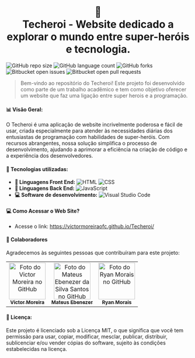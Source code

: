 <h1 align="center">
  🥊<br>Techeroi - Website dedicado a explorar o mundo entre super-heróis e tecnologia.
</h1>

![GitHub repo size](https://img.shields.io/github/repo-size/victormoreiraofc/techeroi?style=for-the-badge)
![GitHub language count](https://img.shields.io/github/languages/count/victormoreiraofc/techeroi?style=for-the-badge)
![GitHub forks](https://img.shields.io/github/forks/victormoreiraofc/techeroi?style=for-the-badge)
![Bitbucket open issues](https://img.shields.io/bitbucket/issues/victormoreiraofc/techeroi?style=for-the-badge)
![Bitbucket open pull requests](https://img.shields.io/bitbucket/pr-raw/victormoreiraofc/techeroi?style=for-the-badge)

> Bem-vindo ao repositório do Techeroi! Este projeto foi desenvolvido como parte de um trabalho acadêmico e tem como objetivo oferecer um website que faz uma ligação entre super herois e a programação.

#### 📊 Visão Geral:

O Techeroi é uma aplicação de website incrivelmente poderosa e fácil de usar, criada especialmente para atender às necessidades diárias dos entusiastas de programação com habilidades de super-heróis. Com recursos abrangentes, nossa solução simplifica o processo de desenvolvimento, ajudando a aprimorar a eficiência na criação de código e a experiência dos desenvolvedores.

#### 📜 Tecnologias utilizadas:
* **📸 Linguagens Front End:**
![HTML](https://img.shields.io/badge/-HTML5-333333?style=flat&logo=HTML5)
![CSS](https://img.shields.io/badge/-CSS-333333?style=flat&logo=CSS3&logoColor=1572B6)
* **💾 Linguagens Back End:**
![JavaScript](https://img.shields.io/badge/-JavaScript-333333?style=flat&logo=javascript)
* **💻 Software de desenvolvimento:** ![Visual Studio Code](https://img.shields.io/badge/-Visual%20Studio%20Code-333333?style=flat&logo=visual-studio-code&logoColor=007ACC)

#### 💻 Como Acessar o Web Site?

* Acesse o link: https://victormoreiraofc.github.io/Techeroi/

#### 🤝 Colaboradores

Agradecemos às seguintes pessoas que contribuíram para este projeto:

<table>
  <tr>
    <td align="center">
      <a href="#">
        <img src="https://avatars.githubusercontent.com/u/121199565?v=4" width="100px;" alt="Foto do Victor Moreira no GitHub"/><br>
        <sub>
          <b>Victor Moreira</b>
        </sub>
      </a>
    </td>
    <td align="center">
      <a href="#">
        <img src="https://avatars.githubusercontent.com/u/143097497?v=4" width="100px;" alt="Foto do Mateus Ebenezer da Silva Santos no GitHub"/><br>
        <sub>
          <b>Mateus Ebenezer</b>
        </sub>
      </a>
    </td>
    <td align="center">
      <a href="#">
        <img src="https://avatars.githubusercontent.com/u/143097298?v=4" width="100px;" alt="Foto do Ryan Morais no GitHub"/><br>
        <sub>
          <b>Ryan Morais</b>
        </sub>
      </a>
    </td>
  </tr>
</table>

#### 📝 Licença:

Este projeto é licenciado sob a Licença MIT, o que significa que você tem permissão para usar, copiar, modificar, mesclar, publicar, distribuir, sublicenciar e/ou vender cópias do software, sujeito às condições estabelecidas na licença.
